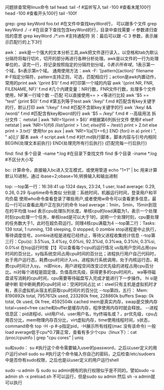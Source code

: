 问题排查常用linux命令
tail head:
tail -f  #监听写入
tail -100  #查看末尾100行
head -100  #查看开头100行
tail -100f

grep:
grep keyWord foo.txt #在文件中查找keyWord行， 可以跟多个文件
grep keyWord ./  -r  #在目录下查找包含keyWord的行，目录中查找需要 -r 参数递归查找的意思
grep keyWord ./*.vm  #支持通配符
另：最后可以跟 -C 3 参数，表示展示匹配行的上下3行

awk：
awk是一个强大的文本分析工具,awk把文件逐行读入，以空格和tab为默认分隔符将每行切片，切开的部分再进行各种分析处理。awk是以文件的一行为处理单位的，读完一行，将记录按照指定的分隔符划分域，$0表示所有域，$1表示第一个域，$n表示第n个域。
通用使用方法：awk -F: '[pattern]{action}' filename #-F指定分隔符，pattern支持正则，可选，匹配相应行；action是awk内置动作，常用的print
awk '{print $1}' f.md  #打印第一个域的内容
awk '{print NR, FNR, FILENAME, NF}' f.md  #几个内建变量：NR行数，FNR文件行数，处理多个文件使用，NF某一行域个数
--匹配
可以直接使用== > <等进行比较
awk '$5 == "test" {print $0}' f.md #第五列等于test
awk '/key/' f.md #匹配含有key关键字的行，默认打印
awk '!/key/' f.md #匹配不含邮key关键字的行
awk '/key/ && /word/' f.md #匹配含有key和word的行
awk '$5 ~ /key/' f.md #
--高级用法
拆分文件：
netstat | awk 'NR!=1{print > $6}' #根据第6列拆分文件
使用if elseif
netstat | awk 'NR!=1{if($6 ~ /list/) print > 1.txt; else if($6 ~ /test/) print > 2.txt else print > 3.txt}'
使用for
ps aux | awk 'NR!=1{a[$1]+=$6;} END {for(i in a) print i ", " a[i];}'
脚本
awk -f script.awk f.md #对f.md执行脚本，脚本内容与引号内相同
BEGIN{处理文本前执行}
END{处理完所有行后执行}
{匹配完每一行后执行}

find:
find 多个目录 -name *.log #在目录下查找文件
find 多个目录 -iname *.log #不区分大小写

bc:
计算命令，直接输入bc进入交互模式，或使用管道 echo "1+1" | bc 用来计算
默认10进制，通过 ibase=2;obase=16;转换输入和输出进制

top:
--top第一行：16:38:41 up 1324 days, 23:24,  1 user,  load average: 0.29, 0.26, 0.29
与uptime命令类似
分别是：系统时间，机器运行时间，登录用户和平均负载
使用who命令查看登录了哪些用户,或者使用w命令可以查看更多信息，最后一行可以查看此用户正在执行的命令
load average：1min，5min，15min到现在的平均值
load 表示cpu处理队列长度。单核cpu的load满载为1，表示一个处理时刻cpu处理一个任务，单核load是可以大于1的，说明一个处理时刻，cpu要处理的任务数大于1，此时在超负荷运行。同理4核cpu满载为4
--top第二行：Tasks: 139 total,   1 running, 138 sleeping,   0 stopped,   0 zombie
stop进程是中止执行，等待调度信号。zombie进程是进程已经终止，等待父进程收集统计信息
--top第三行：Cpu(s):  3.5%us,  3.4%sy,  0.0%ni, 92.3%id,  0.3%wa,  0.3%hi,  0.3%si,  0.0%st
在top运行时按【1】可以查看每个cpu的运行情况
us指用户空间占用cpu时间的百分比，sy指系统空间占用cpu时间的百分比；进程执行用户自己代码时，处于用户运行态，耗费cpu时间计入us，进程执行系统调用，处于内核运行态，耗费cpu时间计入sy。
ni即nice，用户进程空间改变过优先级的进程占用cpu百分比。ni对每个进程是固定值，负值高优先级，获得更多的cpu时间片。
wa等待磁盘读写消耗的cpu时间，cpu需要等待磁盘写入完成才能进行下一步操作。
hi si是硬中断 软中断耗费的cpu时间
id：空闲时间占比
st：steel只有主机是虚拟机时才有，表示虚拟机从宿主机获取cpu时间片的百分比
--top第四，五行：
Mem:   8190892k total,  7957612k used,   233280k free,   228860k buffers
Swap:        0k total,        0k used,        0k free,  4592504k cached
mem是真实内存，swap是交换内存
total=used+free
cache和buffer是缓存内存，程序使用内存时就会释放。
--进程信息区：pid进程id，uid用户id，user用户名，tty终端名或？，pr优先级，cpu占用百分比，mem物理内存百分比，virt虚拟内存，time使用线程时间，s状态，command命令
top -H -p <pid> #-p指定pid，-H展示所有线程(mac 没有该命令)
一般load average低于cpu*0.7算正常，查看有多少个cpu（linux下）：cat /proc/cpuinfo | grep "cpu cores" | uniq

su和sudo：
su <user> #执行这个命令需要输入user的password，之后以user定义的用户运行shell
sudo su <user> #执行这个命令输入你自己的密码，之后检查/etc/sudoers中是否你有sudo权限，之后也是以user定义的用户运行shell

sudo -u admin 与 sudo su admin拥有的执行权限似乎是不同的。譬如sudo -u admin sh -x preload.sh 不可以运行，但是sudo su admin 然后 sh -x admin就可以执行


